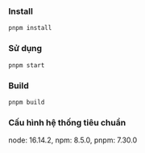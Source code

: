 ### Install
`pnpm install`

### Sử dụng
`pnpm start`

### Build
`pnpm build`

### Cấu hình hệ thống tiêu chuẩn
node: 16.14.2, npm: 8.5.0, pnpm: 7.30.0




